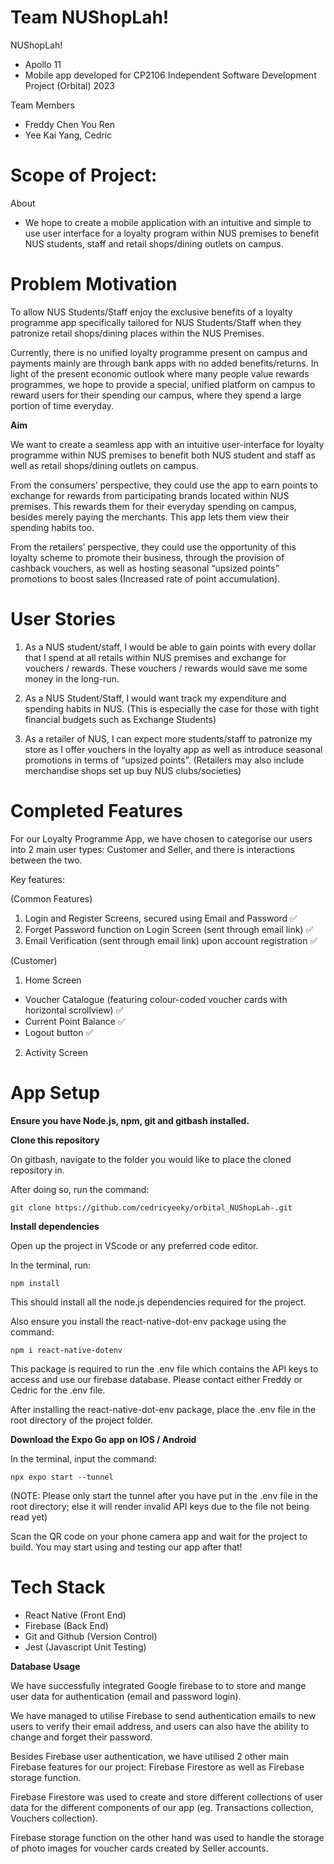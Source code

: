 # Team NUShopLah!
NUShopLah! 
- Apollo 11 
- Mobile app developed for CP2106 Independent Software Development Project (Orbital) 2023

Team Members
- Freddy Chen You Ren
- Yee Kai Yang, Cedric

# Scope of Project:
About
- We hope to create a mobile application with an intuitive and simple to use user interface for a loyalty program within NUS premises to benefit NUS students, staff and retail shops/dining outlets on campus.

# Problem Motivation 

To allow NUS Students/Staff enjoy the exclusive benefits of a loyalty programme app specifically tailored for NUS Students/Staff when they patronize retail shops/dining places within the NUS Premises. 

Currently, there is no unified loyalty programme present on campus and payments mainly are through bank apps with no added benefits/returns. 
In light of the present economic outlook where many people value rewards programmes, we hope to provide a special, unified platform on campus to reward users for their spending our campus, where they spend a large portion of time everyday.


**Aim**

We want to create a seamless app with an intuitive user-interface for loyalty programme within NUS premises to benefit both NUS student and staff as well as retail shops/dining outlets on campus.

From the consumers’ perspective, they could use the app to earn points to exchange for rewards from participating brands located within NUS premises. This rewards them for their everyday spending on campus, besides merely paying the merchants. This app lets them view their spending habits too.

From the retailers’ perspective, they could use the opportunity of this loyalty scheme to promote their business, through the provision of cashback vouchers, as well as hosting seasonal “upsized points” promotions to boost sales (Increased rate of point accumulation). 


# User Stories

1. As a NUS student/staff, I would be able to gain points with every dollar that I spend at all retails within NUS premises and exchange for vouchers / rewards. These vouchers / rewards would save me some money in the long-run.

2. As a NUS Student/Staff, I would want track my expenditure and spending habits in NUS. (This is especially the case for those with tight financial budgets such as Exchange Students)

3. As a retailer of NUS, I can expect more students/staff to patronize my store as I offer vouchers in the loyalty app as well as introduce seasonal promotions in terms of “upsized points”. (Retailers may also include merchandise shops set up buy NUS clubs/societies)


# Completed Features

For our Loyalty Programme App, we have chosen to categorise our users into 2 main user types: Customer and Seller, and there is interactions between the two.

Key features:

(Common Features)
1.  Login and Register Screens, secured using Email and Password :white_check_mark:
2.  Forget Password function on Login Screen (sent through email link) :white_check_mark:
3.  Email Verification (sent through email link) upon account registration :white_check_mark:

(Customer)
1.  Home Screen 
- Voucher Catalogue (featuring colour-coded voucher cards with horizontal scrollview) :white_check_mark:
- Current Point Balance :white_check_mark:
- Logout button :white_check_mark:

2.  Activity Screen



# App Setup

**Ensure you have Node.js, npm, git and gitbash installed.**

**Clone this repository**

On gitbash, navigate to the folder you would like to place the cloned repository in.

After doing so, run the command:

```
git clone https://github.com/cedricyeeky/orbital_NUShopLah-.git
```

**Install dependencies**

Open up the project in VScode or any preferred code editor.

In the terminal, run:

```
npm install
```

This should install all the node.js dependencies required for the project.

Also ensure you install the react-native-dot-env package using the command:

```
npm i react-native-dotenv
```

This package is required to run the .env file which contains the API keys to access and use our firebase database. Please contact either Freddy or Cedric for the .env file.

After installing the react-native-dot-env package, place the .env file in the root directory of the project folder.

**Download the Expo Go app on IOS / Android**

In the terminal, input the command:

```
npx expo start --tunnel
```

(NOTE: Please only start the tunnel after you have put in the .env file in the root directory; else it will render invalid API keys due to the file not being read yet)

Scan the QR code on your phone camera app and wait for the project to build.
You may start using and testing our app after that!

# Tech Stack 
- React Native (Front End)
- Firebase (Back End)
- Git and Github (Version Control)
- Jest (Javascript Unit Testing)

**Database Usage**

We have successfully integrated Google firebase to to store and mange user data for authentication (email and password login).

We have managed to utilise Firebase to send authentication emails to new users to verify their email address, and users can also have the ability to change and forget their password.

Besides Firebase user authentication, we have utilised 2 other main Firebase features for our project: Firebase Firestore as well as Firebase storage function.

Firebase Firestore was used to create and store different collections of user data for the different components of our app (eg. Transactions collection, Vouchers collection).

Firebase storage function on the other hand was used to handle the storage of photo images for voucher cards created by Seller accounts.




